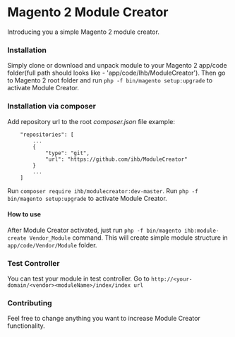 # Magento 2 Module Creator #
Introducing you a simple Magento 2 module creator.

### Installation ###
Simply clone or download and unpack module to your Magento 2 app/code folder(full path should looks like - 'app/code/Ihb/ModuleCreator').
Then go to Magento 2 root folder and run `php -f bin/magento setup:upgrade` to activate Module Creator.

### Installation via composer ###
Add repository url to the root *composer.json* file
example:

```
    "repositories": [
        ...
        {
            "type": "git",
            "url": "https://github.com/ihb/ModuleCreator"
        }
        ...
    ]
```

Run ```composer require ihb/modulecreator:dev-master```.
Run ```php -f bin/magento setup:upgrade``` to activate Module Creator.

#### How to use ###
After Module Creator activated, just run `php -f bin/magento ihb:module-create Vendor_Module` command. This will
create simple module structure in `app/code/Vendor/Module` folder.

### Test Controller ###
You can test your module in test controller. Go to `http://<your-domain/<vendor><moduleName>/index/index url`

### Contributing ###
Feel free to change anything you want to increase Module Creator functionality.

